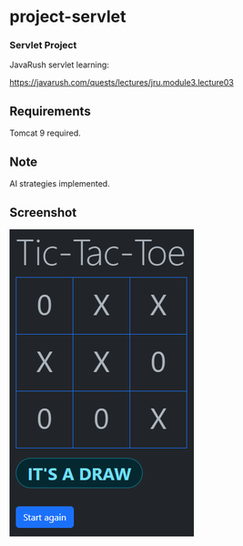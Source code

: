 # project-servlet
### Servlet Project

JavaRush servlet learning:

https://javarush.com/quests/lectures/jru.module3.lecture03

## Requirements

Tomcat 9 required.

## Note

AI strategies implemented.

## Screenshot

![screenshot](./src/main/webapp/static/img/screenshot.png?raw=true)
